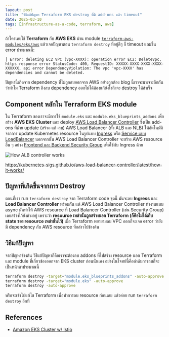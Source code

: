 ```yaml
---
layout: post
title: "วิธีแก้ปัญหา Terraform EKS destroy ที่มี add-ons แล้ว timeout"
date: 2025-03-10
tags: [infrastructure-as-a-code, terraform, aws]
---
```


ถ้าใครเคยใช้ **Terraform** กับ **AWS EKS** ผ่าน module [`terraform-aws-modules/eks/aws`](https://registry.terraform.io/modules/terraform-aws-modules/eks/aws/latest) แล้วเจอปัญหาตอน `terraform destroy` ที่อยู่ดีๆ ก็ timeout แถมขึ้น error ประมาณนี้:  

```text
│ Error: deleting EC2 VPC (vpc-XXXX): operation error EC2: DeleteVpc, https response error StatusCode: 400, RequestID: XXXXX-XXXX-XXXX-XXXX-XXXXXX, api error DependencyViolation: The vpc 'vpc-XXXX' has dependencies and cannot be deleted.
```

ปัญหานี้เกิดจาก dependency ที่ไม่ถูกลบออกจาก AWS อย่างถูกต้อง blog นี้เราจะมาเจาะลึกกันว่าทำไม Terraform ถึงลบ dependency ออกไม่ได้ต้องแก้ยังไงถึงจะ destroy ได้สำเร็จ

## Component หลักใน Terraform EKS module

<script src="https://gist.github.com/raksit31667/7b002bc9302635b807a00b884bf5c467.js"></script>

ใน Terraform ของเราจะมีการใช้ `module.eks` และ `module.eks_blueprints_addons` เพื่อสร้าง **AWS EKS Cluster** และ deploy [AWS Load Balancer Controller](https://kubernetes-sigs.github.io/aws-load-balancer-controller/latest/how-it-works/) ซึ่งเป็น add-ons ที่ช่วย update (สร้าง-แก้-ลบ) AWS Load Balancer (ทั้ง ALB และ NLB) ให้อัตโนมัติจากการ update Kubernetes resource ในรูปแบบ [Ingress](https://kubernetes.io/docs/concepts/services-networking/ingress/) หรือ [Service แบบ LoadBalancer](https://kubernetes.io/docs/tasks/access-application-cluster/create-external-load-balancer/) นอกจากนั้น AWS Load Balancer Controller จะสร้าง AWS resource อื่น ๆ อย่าง [Frontend และ Backend Security Group](https://kubernetes-sigs.github.io/aws-load-balancer-controller/v2.5/deploy/security_groups/) เพื่อใช้กับ Ingress ด้วย

![How ALB controller works](/assets/2025-03-10-alb-controller-how-it-works.png)

<https://kubernetes-sigs.github.io/aws-load-balancer-controller/latest/how-it-works/>

## ปัญหาที่เกิดขึ้นจากการ Destroy
ตอนที่เรา run `terraform destroy` จาก Terraform code ชุดนี้ มันจะลบ **Ingress** และ **Load Balancer Controller** พร้อมกัน แต่ AWS Load Balancer Controller ทำงานแบบ async มันทำให้ AWS resource ที่ Load Balancer Controller (เช่น Security Group) เคยสร้างไว้ยังค้างอยู่ เพราะว่า **resource เหล่านั้นถูกสร้างนอก Terraform (ก็คือไม่ได้เก็บ state ของ resource เหล่านั้นไว้)** เมื่อ Terraform พยายามลบ VPC ออกก็จะเจอ error ว่ายังมี dependency กับ AWS resource ที่กล่าวไปข้างต้น

## วิธีแก้ปัญหา  
จากปัญหาข้างต้น วิธีแก้ปัญหาก็คือเราจะต้องลบ addons ที่ไปสร้าง resource นอก Terraform และ module ที่เกี่ยวข้องออกจาก EKS cluster ก่อนนั่นเอง อย่างในโจทย์นี้คือลำดับการลบก็จะเป็นหน้าตาประมาณนี้

```sh
terraform destroy -target="module.eks_blueprints_addons" -auto-approve
terraform destroy -target="module.eks" -auto-approve
terraform destroy -auto-approve
```

หรือจะเข้าไปแก้ไข Terraform เพื่อทำการลบ resource ก่อนเลย แล้วค่อย run `terraform destroy` อีกที

<script src="https://gist.github.com/raksit31667/ac341f7a47ed309c306f6f8de646e6b3.js"></script>

## References
- [Amazon EKS Cluster w/ Istio](https://aws-ia.github.io/terraform-aws-eks-blueprints/patterns/istio/#destroy)
